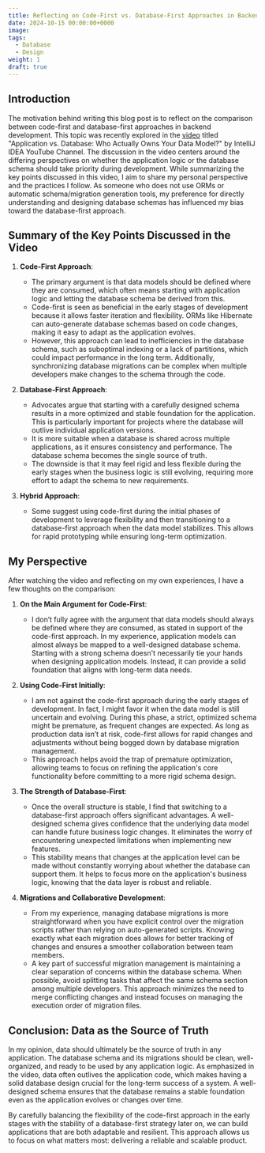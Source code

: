 ```yaml
---
title: Reflecting on Code-First vs. Database-First Approaches in Backend Development
date: 2024-10-15 00:00:00+0000
image:
tags:
  - Database
  - Design
weight: 1
draft: true
---
```


## Introduction
The motivation behind writing this blog post is to reflect on the comparison between code-first and database-first approaches in backend development. This topic was recently explored in the [video](https://www.youtube.com/live/VzzvJSykBqs?si=FBpzoqDe2hF9hqew) titled "Application vs. Database: Who Actually Owns Your Data Model?" by IntelliJ IDEA YouTube Channel. The discussion in the video centers around the differing perspectives on whether the application logic or the database schema should take priority during development. While summarizing the key points discussed in this video, I aim to share my personal perspective and the practices I follow. As someone who does not use ORMs or automatic schema/migration generation tools, my preference for directly understanding and designing database schemas has influenced my bias toward the database-first approach.

## Summary of the Key Points Discussed in the Video
1. **Code-First Approach**:
    - The primary argument is that data models should be defined where they are consumed, which often means starting with application logic and letting the database schema be derived from this.
    - Code-first is seen as beneficial in the early stages of development because it allows faster iteration and flexibility. ORMs like Hibernate can auto-generate database schemas based on code changes, making it easy to adapt as the application evolves.
    - However, this approach can lead to inefficiencies in the database schema, such as suboptimal indexing or a lack of partitions, which could impact performance in the long term. Additionally, synchronizing database migrations can be complex when multiple developers make changes to the schema through the code.

2. **Database-First Approach**:
    - Advocates argue that starting with a carefully designed schema results in a more optimized and stable foundation for the application. This is particularly important for projects where the database will outlive individual application versions.
    - It is more suitable when a database is shared across multiple applications, as it ensures consistency and performance. The database schema becomes the single source of truth.
    - The downside is that it may feel rigid and less flexible during the early stages when the business logic is still evolving, requiring more effort to adapt the schema to new requirements.

3. **Hybrid Approach**:
    - Some suggest using code-first during the initial phases of development to leverage flexibility and then transitioning to a database-first approach when the data model stabilizes. This allows for rapid prototyping while ensuring long-term optimization.

## My Perspective
After watching the video and reflecting on my own experiences, I have a few thoughts on the comparison:

1. **On the Main Argument for Code-First**:
    - I don’t fully agree with the argument that data models should always be defined where they are consumed, as stated in support of the code-first approach. In my experience, application models can almost always be mapped to a well-designed database schema. Starting with a strong schema doesn't necessarily tie your hands when designing application models. Instead, it can provide a solid foundation that aligns with long-term data needs.

2. **Using Code-First Initially**:
    - I am not against the code-first approach during the early stages of development. In fact, I might favor it when the data model is still uncertain and evolving. During this phase, a strict, optimized schema might be premature, as frequent changes are expected. As long as production data isn’t at risk, code-first allows for rapid changes and adjustments without being bogged down by database migration management.
    - This approach helps avoid the trap of premature optimization, allowing teams to focus on refining the application's core functionality before committing to a more rigid schema design.

3. **The Strength of Database-First**:
    - Once the overall structure is stable, I find that switching to a database-first approach offers significant advantages. A well-designed schema gives confidence that the underlying data model can handle future business logic changes. It eliminates the worry of encountering unexpected limitations when implementing new features.
    - This stability means that changes at the application level can be made without constantly worrying about whether the database can support them. It helps to focus more on the application's business logic, knowing that the data layer is robust and reliable.

4. **Migrations and Collaborative Development**:
    - From my experience, managing database migrations is more straightforward when you have explicit control over the migration scripts rather than relying on auto-generated scripts. Knowing exactly what each migration does allows for better tracking of changes and ensures a smoother collaboration between team members.
    - A key part of successful migration management is maintaining a clear separation of concerns within the database schema. When possible, avoid splitting tasks that affect the same schema section among multiple developers. This approach minimizes the need to merge conflicting changes and instead focuses on managing the execution order of migration files.

## Conclusion: Data as the Source of Truth
In my opinion, data should ultimately be the source of truth in any application. The database schema and its migrations should be clean, well-organized, and ready to be used by any application logic. As emphasized in the video, data often outlives the application code, which makes having a solid database design crucial for the long-term success of a system. A well-designed schema ensures that the database remains a stable foundation even as the application evolves or changes over time.

By carefully balancing the flexibility of the code-first approach in the early stages with the stability of a database-first strategy later on, we can build applications that are both adaptable and resilient. This approach allows us to focus on what matters most: delivering a reliable and scalable product.

